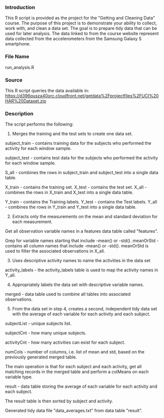 ### Introduction

This R script is provided as the project for the "Getting and Cleaning Data"
course. The purpose of this project is to demonstrate your ability to
collect, work with, and clean a data set. The goal is to prepare tidy
data that can be used for later analysis. The data linked to from the
course website represent data collected from the accelerometers from the
Samsung Galaxy S smartphone.

### File Name

run_analysis.R

### Source

This R script queries the data available in: 
https://d396qusza40orc.cloudfront.net/getdata%2Fprojectfiles%2FUCI%20HAR%20Dataset.zip

### Description

The script performs the following:


1. Merges the training and the test sets to create one data set.

subject_train - contains training data for the subjects who performed 
the activity for each window sample.

subject_test - contains test data for the subjects who performed 
the activity for each window sample.

S_all - combines the rows in subject_train and subject_test into a single
data table.

X_train - contains the training set.
X_test -  contains the test set.
X_all - combines the rows in X_train and X_test into a single data table.

Y_train - contains the Training labels.
Y_test -  contains the Test labels.
Y_all - combines the rows in Y_train and Y_test into a single data table.


2. Extracts only the measurements on the mean and standard deviation for 
each measurement. 

Get all observation variable names in a features data table called "features".

Grep for variable names starting that include -mean() or -std().
meanOrStd - contains all column names that include -mean() or -std().
meanOrStd is used to filter the associated observations in X_all.


3. Uses descriptive activity names to name the activities in the data set

activity_labels - the activity_labels table is used to map the activity
names in Y_all.


4. Appropriately labels the data set with descriptive variable names. 

merged - data table used to combine all tables into associated observations.


5. From the data set in step 4, creates a second, independent tidy data set 
with the average of each variable for each activity and each subject.

subjectList - unique subjects list.

subjectCnt - how many unique subjects.

activityCnt - how many activities can exist for each subject.

numCols - number of columns, i.e. list of mean and std, based on the previously
generated merged table.

The main operation is that for each subject and each activity, get all matching 
records in the merged table and perform a colMeans on each variable type.

result - data table storing the average of each variable for each activity
and each subject.

The result table is then sorted by subject and activity.

Generated tidy data file "data_averages.txt" from data table "result".
